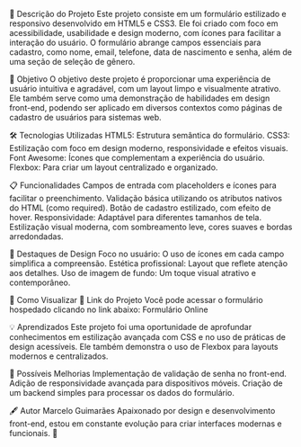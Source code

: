 📝 Descrição do Projeto
Este projeto consiste em um formulário estilizado e responsivo desenvolvido em HTML5 e CSS3. Ele foi criado com foco em acessibilidade, usabilidade e design moderno, com ícones para facilitar a interação do usuário. O formulário abrange campos essenciais para cadastro, como nome, email, telefone, data de nascimento e senha, além de uma seção de seleção de gênero.

🎯 Objetivo
O objetivo deste projeto é proporcionar uma experiência de usuário intuitiva e agradável, com um layout limpo e visualmente atrativo. Ele também serve como uma demonstração de habilidades em design front-end, podendo ser aplicado em diversos contextos como páginas de cadastro de usuários para sistemas web.

🛠️ Tecnologias Utilizadas
HTML5: Estrutura semântica do formulário.
CSS3: Estilização com foco em design moderno, responsividade e efeitos visuais.
Font Awesome: Ícones que complementam a experiência do usuário.
Flexbox: Para criar um layout centralizado e organizado.

📋 Funcionalidades
Campos de entrada com placeholders e ícones para facilitar o preenchimento.
Validação básica utilizando os atributos nativos do HTML (como required).
Botão de cadastro estilizado, com efeito de hover.
Responsividade: Adaptável para diferentes tamanhos de tela.
Estilização visual moderna, com sombreamento leve, cores suaves e bordas arredondadas.

🌟 Destaques de Design
Foco no usuário: O uso de ícones em cada campo simplifica a compreensão.
Estética profissional: Layout que reflete atenção aos detalhes.
Uso de imagem de fundo: Um toque visual atrativo e contemporâneo.

👀 Como Visualizar
📎 Link do Projeto
Você pode acessar o formulário hospedado clicando no link abaixo:
Formulário Online

💡 Aprendizados
Este projeto foi uma oportunidade de aprofundar conhecimentos em estilização avançada com CSS e no uso de práticas de design acessíveis. Ele também demonstra o uso de Flexbox para layouts modernos e centralizados.

🚀 Possíveis Melhorias
Implementação de validação de senha no front-end.
Adição de responsividade avançada para dispositivos móveis.
Criação de um backend simples para processar os dados do formulário.

🖋️ Autor
Marcelo Guimarães
Apaixonado por design e desenvolvimento front-end, estou em constante evolução para criar interfaces modernas e funcionais. 🚀


